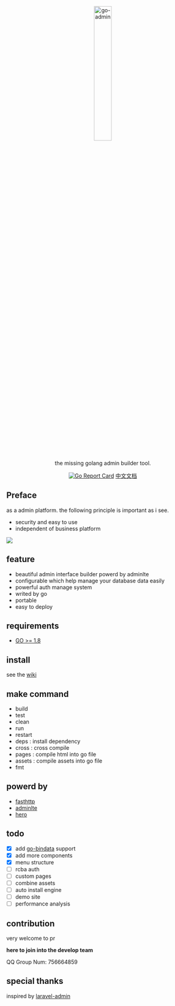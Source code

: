 <p align="center">
  <a href="https://github.com/chenhg5/go-admin">
    <img width="30%" alt="go-admin" src="https://ws2.sinaimg.cn/large/006tNc79ly1ftvqf8qeddj31bz07e40e.jpg">
  </a>
</p>

<p align="center">
    the missing golang admin builder tool.
</p>

<p align="center">
  <a href="https://goreportcard.com/report/github.com/chenhg5/go-admin"><img alt="Go Report Card" src="https://camo.githubusercontent.com/59eed852617e19c272a4a4764fd09c669957fe75/68747470733a2f2f676f7265706f7274636172642e636f6d2f62616467652f6769746875622e636f6d2f6368656e6867352f676f2d61646d696e"></a>
  <a href="./README_CN.m">中文文档</a>
</p> 

## Preface

as a admin platform. the following principle is important as i see.

- security and easy to use
- independent of business platform

![](https://ws3.sinaimg.cn/large/006tNc79ly1ft048byoafj31kw0w847v.jpg)

## feature

- beautiful admin interface builder powerd by adminlte
- configurable which help manage your database data easily
- powerful auth manage system
- writed by go
- portable
- easy to deploy

## requirements

- [GO >= 1.8](https://github.com/Unknwon/the-way-to-go_ZH_CN/blob/master/eBook/directory.md)

## install

see the [wiki](https://github.com/chenhg5/go-admin/wiki)

## make command

- build
- test
- clean
- run
- restart
- deps : install dependency
- cross : cross compile
- pages : compile html into go file
- assets : compile assets into go file
- fmt

## powerd by

- [fasthttp](https://github.com/valyala/fasthttp)
- [adminlte](https://adminlte.io/themes/AdminLTE/index2.html)
- [hero](https://github.com/shiyanhui/hero)

## todo

- [x] add [go-bindata](https://github.com/go-bindata/go-bindata) support
- [X] add more components
- [X] menu structure
- [ ] rcba auth
- [ ] custom pages
- [ ] combine assets
- [ ] auto install engine
- [ ] demo site
- [ ] performance analysis

## contribution

very welcome to pr

<strong>here to join into the develop team</strong>

QQ Group Num: 756664859

## special thanks

inspired by [laravel-admin](https://github.com/z-song/laravel-admin)